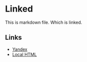 # Linked

This is markdown file. Which is linked.

## Links

* [Yandex](http://wwww.yandex.ru)
* [Local HTML](md/file.html)
